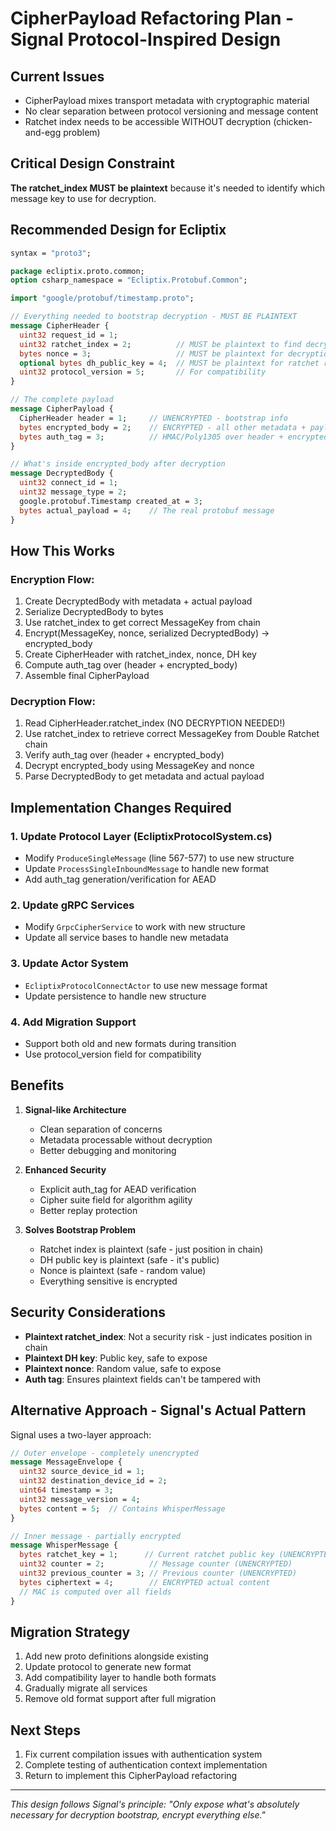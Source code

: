 # CipherPayload Refactoring Plan - Signal Protocol-Inspired Design

## Current Issues
- CipherPayload mixes transport metadata with cryptographic material
- No clear separation between protocol versioning and message content
- Ratchet index needs to be accessible WITHOUT decryption (chicken-and-egg problem)

## Critical Design Constraint
**The ratchet_index MUST be plaintext** because it's needed to identify which message key to use for decryption.

## Recommended Design for Ecliptix

```protobuf
syntax = "proto3";

package ecliptix.proto.common;
option csharp_namespace = "Ecliptix.Protobuf.Common";

import "google/protobuf/timestamp.proto";

// Everything needed to bootstrap decryption - MUST BE PLAINTEXT
message CipherHeader {
  uint32 request_id = 1;
  uint32 ratchet_index = 2;          // MUST be plaintext to find decryption key
  bytes nonce = 3;                   // MUST be plaintext for decryption
  optional bytes dh_public_key = 4;  // MUST be plaintext for ratchet rotation
  uint32 protocol_version = 5;       // For compatibility
}

// The complete payload
message CipherPayload {
  CipherHeader header = 1;     // UNENCRYPTED - bootstrap info
  bytes encrypted_body = 2;    // ENCRYPTED - all other metadata + payload
  bytes auth_tag = 3;          // HMAC/Poly1305 over header + encrypted_body
}

// What's inside encrypted_body after decryption
message DecryptedBody {
  uint32 connect_id = 1;
  uint32 message_type = 2;
  google.protobuf.Timestamp created_at = 3;
  bytes actual_payload = 4;    // The real protobuf message
}
```

## How This Works

### Encryption Flow:
1. Create DecryptedBody with metadata + actual payload
2. Serialize DecryptedBody to bytes
3. Use ratchet_index to get correct MessageKey from chain
4. Encrypt(MessageKey, nonce, serialized DecryptedBody) → encrypted_body
5. Create CipherHeader with ratchet_index, nonce, DH key
6. Compute auth_tag over (header + encrypted_body)
7. Assemble final CipherPayload

### Decryption Flow:
1. Read CipherHeader.ratchet_index (NO DECRYPTION NEEDED!)
2. Use ratchet_index to retrieve correct MessageKey from Double Ratchet chain
3. Verify auth_tag over (header + encrypted_body)
4. Decrypt encrypted_body using MessageKey and nonce
5. Parse DecryptedBody to get metadata and actual payload

## Implementation Changes Required

### 1. Update Protocol Layer (EcliptixProtocolSystem.cs)
- Modify `ProduceSingleMessage` (line 567-577) to use new structure
- Update `ProcessSingleInboundMessage` to handle new format
- Add auth_tag generation/verification for AEAD

### 2. Update gRPC Services
- Modify `GrpcCipherService` to work with new structure
- Update all service bases to handle new metadata

### 3. Update Actor System
- `EcliptixProtocolConnectActor` to use new message format
- Update persistence to handle new structure

### 4. Add Migration Support
- Support both old and new formats during transition
- Use protocol_version field for compatibility

## Benefits

1. **Signal-like Architecture**
   - Clean separation of concerns
   - Metadata processable without decryption
   - Better debugging and monitoring

2. **Enhanced Security**
   - Explicit auth_tag for AEAD verification
   - Cipher suite field for algorithm agility
   - Better replay protection

3. **Solves Bootstrap Problem**
   - Ratchet index is plaintext (safe - just position in chain)
   - DH public key is plaintext (safe - it's public)
   - Nonce is plaintext (safe - random value)
   - Everything sensitive is encrypted

## Security Considerations

- **Plaintext ratchet_index**: Not a security risk - just indicates position in chain
- **Plaintext DH key**: Public key, safe to expose
- **Plaintext nonce**: Random value, safe to expose
- **Auth tag**: Ensures plaintext fields can't be tampered with

## Alternative Approach - Signal's Actual Pattern

Signal uses a two-layer approach:

```protobuf
// Outer envelope - completely unencrypted
message MessageEnvelope {
  uint32 source_device_id = 1;
  uint32 destination_device_id = 2;
  uint64 timestamp = 3;
  uint32 message_version = 4;
  bytes content = 5;  // Contains WhisperMessage
}

// Inner message - partially encrypted
message WhisperMessage {
  bytes ratchet_key = 1;      // Current ratchet public key (UNENCRYPTED)
  uint32 counter = 2;          // Message counter (UNENCRYPTED) 
  uint32 previous_counter = 3; // Previous counter (UNENCRYPTED)
  bytes ciphertext = 4;        // ENCRYPTED actual content
  // MAC is computed over all fields
}
```

## Migration Strategy
1. Add new proto definitions alongside existing
2. Update protocol to generate new format
3. Add compatibility layer to handle both formats
4. Gradually migrate all services
5. Remove old format support after full migration

## Next Steps
1. Fix current compilation issues with authentication system
2. Complete testing of authentication context implementation
3. Return to implement this CipherPayload refactoring

---
*This design follows Signal's principle: "Only expose what's absolutely necessary for decryption bootstrap, encrypt everything else."*